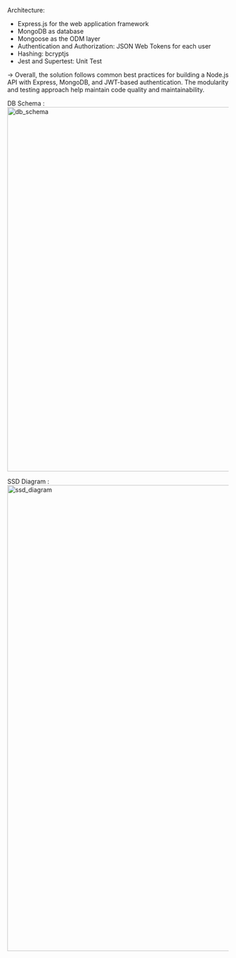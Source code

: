 Architecture:
- Express.js for the web application framework
- MongoDB as database
- Mongoose as the ODM layer
- Authentication and Authorization: JSON Web Tokens for each user
- Hashing: bcryptjs
- Jest and Supertest: Unit Test

 -> Overall, the solution follows common best practices for building a Node.js API with Express, MongoDB, and JWT-based authentication. The modularity and testing approach help maintain code quality and maintainability.


  DB Schema : 
  <img width="829" alt="db_schema" src="https://github.com/user-attachments/assets/0351b0c3-93fd-4d95-b0a0-67a6f41f0c74" />



  SSD Diagram :
  <img width="1060" alt="ssd_diagram" src="https://github.com/user-attachments/assets/46294220-7b6e-4f14-8a2d-884f8fd8fffd" />
